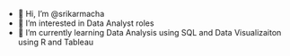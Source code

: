 - 👋 Hi, I’m @srikarmacha
- 👀 I’m interested in Data Analyst roles
- 🌱 I’m currently learning Data Analysis using SQL and Data Visualizaiton using R and Tableau 

<!---
srikarmacha/myintro is a ✨ special ✨ repository because its `README.md` (this file) appears on your GitHub profile.
You can click the Preview link to take a look at your changes.
--->
